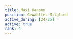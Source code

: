 ```yaml
---
title: Maxi Hansen
position: Gewähltes Mitglied
active_during: [24/25]
active: true
rank: 4
---
```

